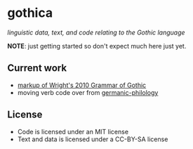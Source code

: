 # gothica
_linguistic data, text, and code relating to the Gothic language_

**NOTE**: just getting started so don't expect much here just yet.

## Current work

* [markup of Wright's 2010 Grammar of Gothic](wright-1910-grammar/)
* moving verb code over from [germanic-philology](https://github.com/jtauber/germanic-philology)


## License

* Code is licensed under an MIT license
* Text and data is licensed under a CC-BY-SA license
